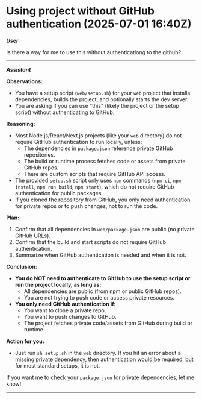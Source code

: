 <!-- Generated by SpecStory -->

# Using project without GitHub authentication (2025-07-01 16:40Z)

_**User**_

Is there a way for me to use this without authenticationg to the github?

---

_**Assistant**_

**Observations:**
- You have a setup script (`web/setup.sh`) for your `web` project that installs dependencies, builds the project, and optionally starts the dev server.
- You are asking if you can use "this" (likely the project or the setup script) without authenticating to GitHub.

**Reasoning:**
- Most Node.js/React/Next.js projects (like your `web` directory) do not require GitHub authentication to run locally, unless:
  - The dependencies in `package.json` reference private GitHub repositories.
  - The build or runtime process fetches code or assets from private GitHub repos.
  - There are custom scripts that require GitHub API access.
- The provided `setup.sh` script only uses `npm` commands (`npm ci`, `npm install`, `npm run build`, `npm start`), which do not require GitHub authentication for public packages.
- If you cloned the repository from GitHub, you only need authentication for private repos or to push changes, not to run the code.

**Plan:**
1. Confirm that all dependencies in `web/package.json` are public (no private GitHub URLs).
2. Confirm that the build and start scripts do not require GitHub authentication.
3. Summarize when GitHub authentication is needed and when it is not.

**Conclusion:**
- **You do NOT need to authenticate to GitHub to use the setup script or run the project locally, as long as:**
  - All dependencies are public (from npm or public GitHub repos).
  - You are not trying to push code or access private resources.
- **You only need GitHub authentication if:**
  - You want to clone a private repo.
  - You want to push changes to GitHub.
  - The project fetches private code/assets from GitHub during build or runtime.

**Action for you:**
- Just run `sh setup.sh` in the `web` directory. If you hit an error about a missing private dependency, then authentication would be required, but for most standard setups, it is not.

If you want me to check your `package.json` for private dependencies, let me know!

---

